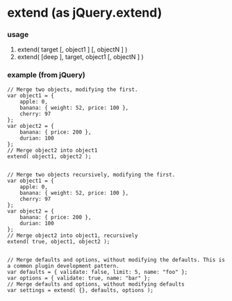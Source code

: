 extend (as jQuery.extend)
====
### usage
1. extend( target [, object1 ] [, objectN ] )
2. extend( [deep ], target, object1 [, objectN ] )

### example (from jQuery)
	// Merge two objects, modifying the first.
	var object1 = {
  		apple: 0,
  		banana: { weight: 52, price: 100 },
  		cherry: 97
	};
	var object2 = {
  		banana: { price: 200 },
  		durian: 100
	};
	// Merge object2 into object1
	extend( object1, object2 );
	
	
	// Merge two objects recursively, modifying the first.
	var object1 = {
  		apple: 0,
  		banana: { weight: 52, price: 100 },
  		cherry: 97
	};
	var object2 = {
  		banana: { price: 200 },
  		durian: 100
	};
	// Merge object2 into object1, recursively
	extend( true, object1, object2 );  
	
	
	// Merge defaults and options, without modifying the defaults. This is a common plugin development pattern.
	var defaults = { validate: false, limit: 5, name: "foo" };
	var options = { validate: true, name: "bar" };
	// Merge defaults and options, without modifying defaults
	var settings = extend( {}, defaults, options ); 